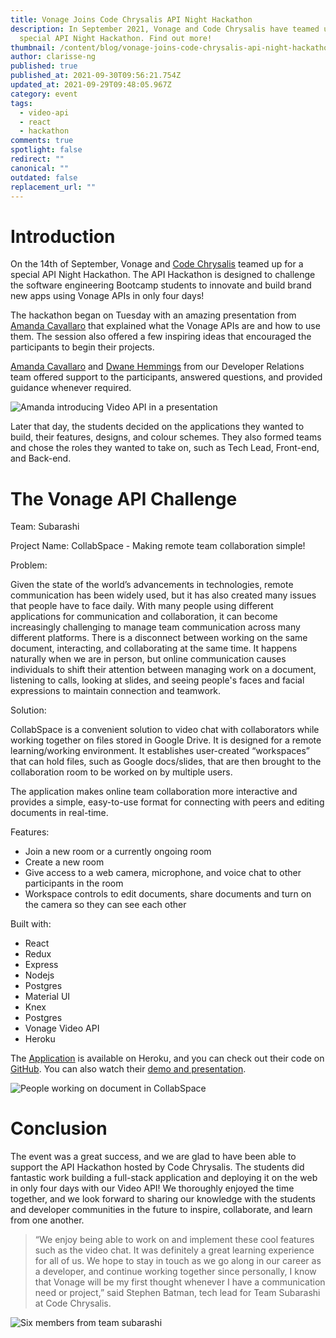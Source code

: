 ```yaml
---
title: Vonage Joins Code Chrysalis API Night Hackathon
description: In September 2021, Vonage and Code Chrysalis have teamed up for a
  special API Night Hackathon. Find out more!
thumbnail: /content/blog/vonage-joins-code-chrysalis-api-night-hackathon/night-hackathon_1200x600.png
author: clarisse-ng
published: true
published_at: 2021-09-30T09:56:21.754Z
updated_at: 2021-09-29T09:48:05.967Z
category: event
tags:
  - video-api
  - react
  - hackathon
comments: true
spotlight: false
redirect: ""
canonical: ""
outdated: false
replacement_url: ""
---
```

# Introduction

On the 14th of September, Vonage and [Code Chrysalis](https://www.codechrysalis.io/) teamed up for a special API Night Hackathon. The API Hackathon is designed to challenge the software engineering Bootcamp students to innovate and build brand new apps using Vonage APIs in only four days! 

The hackathon began on Tuesday with an amazing presentation from [Amanda Cavallaro](https://learn.vonage.com/authors/amanda-cavallaro/) that explained what the Vonage APIs are and how to use them. The session also offered a few inspiring ideas that encouraged the participants to begin their projects. 

[Amanda Cavallaro](https://learn.vonage.com/authors/amanda-cavallaro/) and [Dwane Hemmings](https://learn.vonage.com/authors/dwanehemmings/) from our Developer Relations team offered support to the participants, answered questions, and provided guidance whenever required. 

![Amanda introducing Video API in a presentation](https://lh5.googleusercontent.com/3pkdNg3T0TSXvV3FMUiTFy_Cey8QZbZ1e5W_ZZX2M5DO-FDo6MfK8BZdpsQL_TXmAzil1_Bm3LhAnItl23f9KtKQlSBtD4dID0vpqUtbRdsBB_nIuStBhtQRGjkCC-VFCu8RPldW=s0 "Amanda introducing Video API in a presentation")

Later that day, the students decided on the applications they wanted to build, their features, designs, and colour schemes. They also formed teams and chose the roles they wanted to take on, such as Tech Lead, Front-end, and Back-end.

# The Vonage API Challenge

Team: Subarashi

Project Name: CollabSpace - Making remote team collaboration simple! 

Problem: 

Given the state of the world’s advancements in technologies, remote communication has been widely used, but it has also created many issues that people have to face daily. With many people using different applications for communication and collaboration, it can become increasingly challenging to manage team communication across many different platforms. There is a disconnect between working on the same document, interacting, and collaborating at the same time. It happens naturally when we are in person, but online communication causes individuals to shift their attention between managing work on a document, listening to calls, looking at slides, and seeing people's faces and facial expressions to maintain connection and teamwork. 

Solution:

CollabSpace is a convenient solution to video chat with collaborators while working together on files stored in Google Drive. It is designed for a remote learning/working environment. It establishes user-created “workspaces” that can hold files, such as Google docs/slides, that are then brought to the collaboration room to be worked on by multiple users. 

The application makes online team collaboration more interactive and provides a simple, easy-to-use format for connecting with peers and editing documents in real-time. 

Features: 

* Join a new room or a currently ongoing room
* Create a new room
* Give access to a web camera, microphone, and voice chat to other participants in the room
* Workspace controls to edit documents, share documents and turn on the camera so they can see each other

Built with:

* React
* Redux
* Express
* Nodejs
* Postgres
* Material UI
* Knex
* Postgres
* Vonage Video API
* Heroku

The [Application](https://vonage-hackathon.herokuapp.com) is available on Heroku, and you can check out their code on [GitHub](https://github.com/gonuma/vonage-hackathon). You can also watch their [demo and presentation](https://www.youtube.com/watch?v=-4O2LioAjK8).

![People working on document in CollabSpace](https://lh5.googleusercontent.com/HXicdQVZ6h7rTvkug6ngMNavwTFrDB_W8cvTXeUy7oQgj2AVbI_yikPMg1QCVcnJYomcE8oJ5GuDNYO2_q2hFuxgEwFM-Y8p8C40cxCGgxm_2L4KhcKnLKM4zNi8av-EbynBO9nA=s0 "People working on document in CollabSpace")

# Conclusion

The event was a great success, and we are glad to have been able to support the API Hackathon hosted by Code Chrysalis. The students did fantastic work building a full-stack application and deploying it on the web in only four days with our Video API! We thoroughly enjoyed the time together, and we look forward to sharing our knowledge with the students and developer communities in the future to inspire, collaborate, and learn from one another. 

> “We enjoy being able to work on and implement these cool features such as the video chat. It was definitely a great learning experience for all of us. We hope to stay in touch as we go along in our career as a developer, and continue working together since personally, I know that Vonage will be my first thought whenever I have a communication need or project,” said Stephen Batman, tech lead for Team Subarashi at Code Chrysalis. 

![Six members from team subarashi](https://lh5.googleusercontent.com/uJfsEhDxKX0WAFgbx2B0TTJ9ju0inEjbHt74etHyClIkYlrAIgmQNeSw2vHREhQ38T2hh6VNbS0BR-g3ORgCSgWEydBwzWCfrtqROhvxoPunj0Z3-BZYZ_6NAzDMR1f4QW7tSj61=s0 "Six members from team subarashi")
